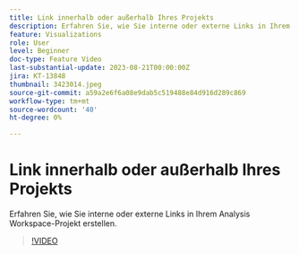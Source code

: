 ```yaml
---
title: Link innerhalb oder außerhalb Ihres Projekts
description: Erfahren Sie, wie Sie interne oder externe Links in Ihrem Analysis Workspace-Projekt erstellen.
feature: Visualizations
role: User
level: Beginner
doc-type: Feature Video
last-substantial-update: 2023-08-21T00:00:00Z
jira: KT-13848
thumbnail: 3423014.jpeg
source-git-commit: a59a2e6f6a08e9dab5c519488e84d916d289c869
workflow-type: tm+mt
source-wordcount: '40'
ht-degree: 0%

---
```



# Link innerhalb oder außerhalb Ihres Projekts

Erfahren Sie, wie Sie interne oder externe Links in Ihrem Analysis Workspace-Projekt erstellen.

>[!VIDEO](https://video.tv.adobe.com/v/3423014/?learn=on)
